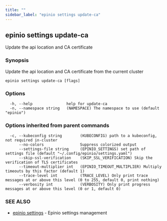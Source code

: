 ```yaml
---
title: ""
sidebar_label: "epinio settings update-ca"
---
```

## epinio settings update-ca

Update the api location and CA certificate

### Synopsis

Update the api location and CA certificate from the current cluster

```
epinio settings update-ca [flags]
```

### Options

```
  -h, --help               help for update-ca
  -n, --namespace string   (NAMESPACE) The namespace to use (default "epinio")
```

### Options inherited from parent commands

```
  -c, --kubeconfig string        (KUBECONFIG) path to a kubeconfig, not required in-cluster
      --no-colors                Suppress colorized output
      --settings-file string     (EPINIO_SETTINGS) set path of settings file (default "~/.config/epinio/settings.yaml")
      --skip-ssl-verification    (SKIP_SSL_VERIFICATION) Skip the verification of TLS certificates
      --timeout-multiplier int   (EPINIO_TIMEOUT_MULTIPLIER) Multiply timeouts by this factor (default 1)
      --trace-level int          (TRACE_LEVEL) Only print trace messages at or above this level (0 to 255, default 0, print nothing)
      --verbosity int            (VERBOSITY) Only print progress messages at or above this level (0 or 1, default 0)
```

### SEE ALSO

* [epinio settings](./epinio_settings.md)	 - Epinio settings management

